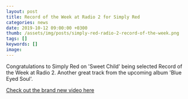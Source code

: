 ```yaml
---
layout: post
title: Record of the Week at Radio 2 for Simply Red
categories: news
date: 2019-10-12 09:00:00 +0300
thumb: /assets/img/posts/simply-red-radio-2-record-of-the-week.png
tags: []
keywords: []
image: 
---
```


Congratulations to Simply Red on 'Sweet Child' being selected Record of the Week at Radio 2. Another great track from the upcoming album 'Blue Eyed Soul'.

[Check out the brand new video here](http://simplyred.lnk.to/sweetchildvidTW)